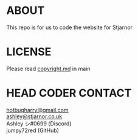 # ABOUT
This repo is for us to code the website for Stjarnor

# LICENSE
Please read <a href="../main/copyright.md">copyright.md</a> in main

# HEAD CODER CONTACT
<a href="mailto:hotbugharry@gmail.com">hotbugharry@gmail.com</a><br>
<a href="mailto:ashley@stjarnor.co.uk">ashley@stjarnor.co.uk</a><br>
Ashley シ#0699 (Discord)<br>
jumpy72red (GitHub)
